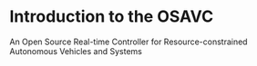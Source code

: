# Introduction to the OSAVC

An Open Source Real-time Controller for Resource-constrained Autonomous Vehicles and
Systems
